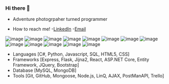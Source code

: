 ### Hi there 👋

<!--
**ExploreAdrift/ExploreAdrift** is a ✨ _special_ ✨ repository because its `README.md` (this file) appears on your GitHub profile.

Here are some ideas to get you started:

- 🔭 I’m currently working on ...
- 🌱 I’m currently learning ...
- 👯 I’m looking to collaborate on ...
- 🤔 I’m looking for help with ...
- 💬 Ask me about ...
- 📫 How to reach me: ...
- 😄 Pronouns: ...
- ⚡ Fun fact: ...
-->

- Adventure photogrpaher turned programmer

- How to reach me!
-[LinkedIn](https://www.linkedin.com/in/nicholassmith0423/)
-[Email](NBSmith0412@gmail.com)



![image](https://user-images.githubusercontent.com/103008849/181587932-1964a998-bffb-44c3-9d87-f8eecbb549c1.png)
![image](https://user-images.githubusercontent.com/103008849/181589038-e3f12dd3-eaf6-4437-bc00-376c078ef1f2.png)
![image](https://user-images.githubusercontent.com/103008849/181589160-77dba8cf-06f7-447b-bb89-1fcc6493948d.png)
![image](https://user-images.githubusercontent.com/103008849/181588618-f6980d56-66b1-4c7f-a783-5208f94a33bc.png)
![image](https://user-images.githubusercontent.com/103008849/181589730-3f1db5cd-0e02-4a62-93eb-cc02f2b8aa18.png)
![image](https://user-images.githubusercontent.com/103008849/181589863-18453c4c-1c74-4bf3-8483-4628d863d75c.png)
![image](https://user-images.githubusercontent.com/103008849/181588764-e7aeeef7-c5f3-401c-b5d2-f7a3aaf4ca40.png)
![image](https://user-images.githubusercontent.com/103008849/181588870-f208fe52-499e-474a-b8b8-f3917be13a50.png)
![image](https://user-images.githubusercontent.com/103008849/181589312-8c64d334-28da-4b6a-9e8e-0b8a4fb170cb.png)
![image](https://user-images.githubusercontent.com/103008849/181589387-b4995479-9dbf-4a47-ac05-9701e60fcd1d.png)
![image](https://user-images.githubusercontent.com/103008849/181589478-79d82cc1-fc97-4f69-a412-0c565444651d.png)
![image](https://user-images.githubusercontent.com/103008849/181589554-28fd7e4e-e93e-474d-9d16-659c5f78fa15.png)
![image](https://user-images.githubusercontent.com/103008849/181589632-c84a7dc9-1d7a-4f2d-a52d-7388b78a95f1.png)


- Languages [C#, Python, Javascript, SQL, HTML5, CSS]
- Frameworks [Express, Flask, Jijna2, React, ASP.NET Core, Entity Framework, JQuery, Bootstrap]
- Database [MySQL, MongoDB]
- Tools [Git, GitHub, Mongoose, Node.js, LinQ, AJAX, PostManAPI, Trello]








